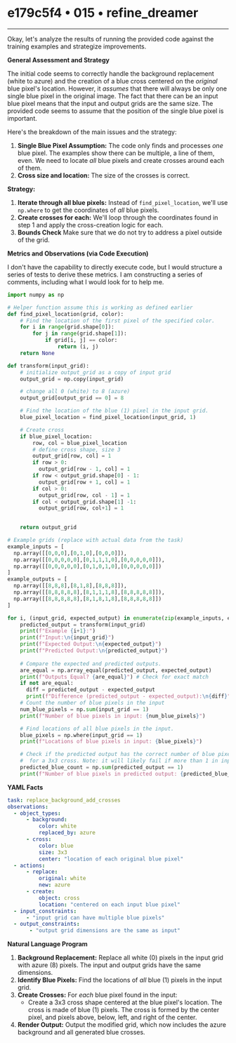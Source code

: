 # e179c5f4 • 015 • refine_dreamer

---
Okay, let's analyze the results of running the provided code against the training examples and strategize improvements.

**General Assessment and Strategy**

The initial code seems to correctly handle the background replacement (white to azure) and the creation of a blue cross centered on the *original* blue pixel's location. However, it *assumes* that there will always be only one single blue pixel in the original image. The fact that there can be an input blue pixel means that the input and output grids are the same size. The provided code seems to assume that the position of the single blue pixel is important.

Here's the breakdown of the main issues and the strategy:

1.  **Single Blue Pixel Assumption:** The code only finds and processes *one* blue pixel. The examples show there can be multiple, a line of them, even. We need to locate *all* blue pixels and create crosses around each of them.
2. **Cross size and location:** The size of the crosses is correct.

**Strategy:**

1.  **Iterate through all blue pixels:** Instead of `find_pixel_location`, we'll use `np.where` to get the coordinates of *all* blue pixels.
2.  **Create crosses for each:** We'll loop through the coordinates found in step 1 and apply the cross-creation logic for each.
3. **Bounds Check** Make sure that we do not try to address a pixel outside of the grid.

**Metrics and Observations (via Code Execution)**

I don't have the capability to directly execute code, but I would structure a series of tests to derive these metrics. I am constructing a series of comments, including what I would look for to help me.

```python
import numpy as np

# Helper function assume this is working as defined earlier
def find_pixel_location(grid, color):
    # Find the location of the first pixel of the specified color.
    for i in range(grid.shape[0]):
        for j in range(grid.shape[1]):
            if grid[i, j] == color:
                return (i, j)
    return None

def transform(input_grid):
    # initialize output_grid as a copy of input grid
    output_grid = np.copy(input_grid)

    # change all 0 (white) to 8 (azure)
    output_grid[output_grid == 0] = 8

    # Find the location of the blue (1) pixel in the input grid.
    blue_pixel_location = find_pixel_location(input_grid, 1)

    # Create cross 
    if blue_pixel_location:
        row, col = blue_pixel_location
        # define cross shape, size 3
        output_grid[row, col] = 1
        if row > 0:
          output_grid[row - 1, col] = 1
        if row < output_grid.shape[0] - 1:
          output_grid[row + 1, col] = 1
        if col > 0:
          output_grid[row, col - 1] = 1
        if col < output_grid.shape[1] -1:
          output_grid[row, col+1] = 1
        

    return output_grid

# Example grids (replace with actual data from the task)
example_inputs = [
  np.array([[0,0,0],[0,1,0],[0,0,0]]),
  np.array([[0,0,0,0,0],[0,1,1,1,0],[0,0,0,0,0]]),
  np.array([[0,0,0,0,0],[0,1,0,1,0],[0,0,0,0,0]])
]
example_outputs = [
  np.array([[8,8,8],[8,1,8],[8,8,8]]),
  np.array([[8,8,8,8,8],[8,1,1,1,8],[8,8,8,8,8]]),
  np.array([[8,8,8,8,8],[8,1,8,1,8],[8,8,8,8,8]])
]

for i, (input_grid, expected_output) in enumerate(zip(example_inputs, example_outputs)):
    predicted_output = transform(input_grid)
    print(f"Example {i+1}:")
    print(f"Input:\n{input_grid}")
    print(f"Expected Output:\n{expected_output}")
    print(f"Predicted Output:\n{predicted_output}")
    
    # Compare the expected and predicted outputs.
    are_equal = np.array_equal(predicted_output, expected_output)
    print(f"Outputs Equal? {are_equal}") # Check for exact match
    if not are_equal:
      diff = predicted_output - expected_output
      print(f"Difference (predicted_output - expected_output):\n{diff}")
    # Count the number of blue pixels in the input
    num_blue_pixels = np.sum(input_grid == 1)
    print(f"Number of blue pixels in input: {num_blue_pixels}")

    # Find locations of all blue pixels in the input.
    blue_pixels = np.where(input_grid == 1)
    print(f"Locations of blue pixels in input: {blue_pixels}")

    # Check if the predicted output has the correct number of blue pixels
    #  for a 3x3 cross. Note: it will likely fail if more than 1 in input.
    predicted_blue_count = np.sum(predicted_output == 1)
    print(f"Number of blue pixels in predicted output: {predicted_blue_count}")
```

**YAML Facts**

```yaml
task: replace_background_add_crosses
observations:
  - object_types:
      - background:
          color: white
          replaced_by: azure
      - cross:
          color: blue
          size: 3x3
          center: "location of each original blue pixel"
  - actions:
      - replace:
          original: white
          new: azure
      - create:
          object: cross
          location: "centered on each input blue pixel"
  - input_constraints:
      - "input grid can have multiple blue pixels"
  - output_constraints:
       - "output grid dimensions are the same as input"
```

**Natural Language Program**

1.  **Background Replacement:** Replace all white (0) pixels in the input grid with azure (8) pixels. The input and output grids have the same dimensions.
2.  **Identify Blue Pixels:** Find the locations of *all* blue (1) pixels in the input grid.
3.  **Create Crosses:** For *each* blue pixel found in the input:
    *   Create a 3x3 cross shape centered at the blue pixel's location. The cross is made of blue (1) pixels. The cross is formed by the center pixel, and pixels above, below, left, and right of the center.
4.  **Render Output:** Output the modified grid, which now includes the azure background and all generated blue crosses.

